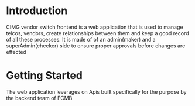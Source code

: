 # Introduction

CIMG vendor switch frontend is a web application that is used to manage telcos, vendors, create relationships between them and keep a good record of all these processes. It is made of of an admin(maker) and a superAdmin(checker) side to ensure proper approvals before changes are effected

# Getting Started

The web application leverages on Apis built specifically for the purpose by the backend team of FCMB
